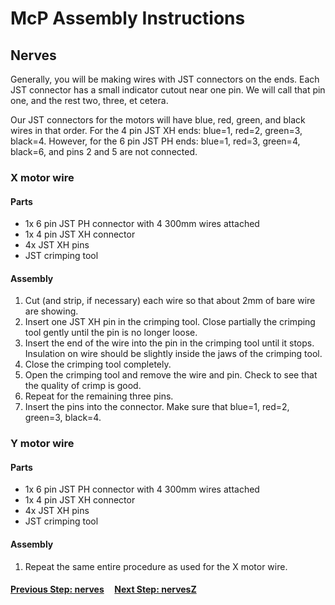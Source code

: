 # McP Assembly Instructions

## Nerves

Generally, you will be making wires with JST connectors on the ends.  Each JST connector has a small indicator cutout near one pin.  We will call that pin one, and the rest two, three, et cetera.  

Our JST connectors for the motors will have blue, red, green, and black wires in that order.  For the 4 pin JST XH ends: blue=1, red=2, green=3, black=4.  However, for the 6 pin JST PH ends: blue=1, red=3, green=4, black=6, and pins 2 and 5 are not connected.

### X motor wire
 


#### Parts  

* 1x 6 pin JST PH connector with 4 300mm wires attached
* 1x 4 pin JST XH connector
* 4x JST XH pins
* JST crimping tool

#### Assembly

1. Cut (and strip, if necessary) each wire so that about 2mm of bare wire are showing.
1. Insert one JST XH pin in the crimping tool.  Close partially the crimping tool gently until the pin is no longer loose.
1. Insert the end of the wire into the pin in the crimping tool until it stops.  Insulation on wire should be slightly inside the jaws of the crimping tool.
1. Close the crimping tool completely.
1. Open the crimping tool and remove the wire and pin.  Check to see that the quality of crimp is good.
1. Repeat for the remaining three pins.
1. Insert the pins into the connector.  Make sure that blue=1, red=2, green=3, black=4.

### Y motor wire

#### Parts  

* 1x 6 pin JST PH connector with 4 300mm wires attached
* 1x 4 pin JST XH connector
* 4x JST XH pins
* JST crimping tool

#### Assembly

1. Repeat the same entire procedure as used for the X motor wire.

#### [Previous Step: nerves](nerves.md) &nbsp;&nbsp;&nbsp; [Next Step: nervesZ](nervesZ.md)


